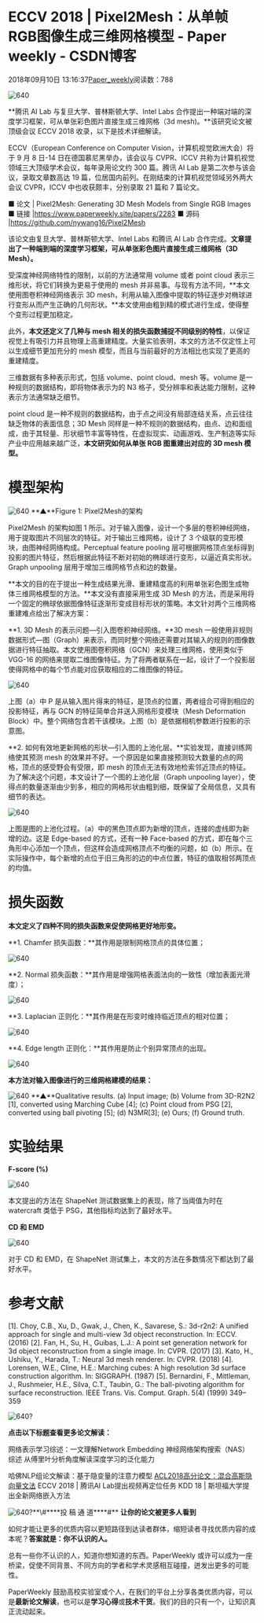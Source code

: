 
# ECCV 2018 | Pixel2Mesh：从单帧RGB图像生成三维网格模型 - Paper weekly - CSDN博客


2018年09月10日 13:16:37[Paper_weekly](https://me.csdn.net/c9Yv2cf9I06K2A9E)阅读数：788


![640](https://ss.csdn.net/p?https://mmbiz.qpic.cn/mmbiz_gif/VBcD02jFhgm9RFr5icmiaj0bibJxUeIGdAFHNM4G6PJEiccw293RuVnOiadQ4zcdibdJa5FFfn0ZMgpbKib4AAKD8dm2w/640)

**腾讯 AI Lab 与复旦大学、普林斯顿大学、Intel Labs 合作提出一种端对端的深度学习框架，可从单张彩色图片直接生成三维网格（3d mesh)。**该研究论文被顶级会议 ECCV 2018 收录，以下是技术详细解读。

ECCV（European Conference on Computer Vision，计算机视觉欧洲大会）将于 9 月 8 日-14 日在德国慕尼黑举办，该会议与 CVPR、ICCV 共称为计算机视觉领域三大顶级学术会议，每年录用论文约 300 篇。腾讯 AI Lab 是第二次参与该会议，录取文章数高达 19 篇，位居国内前列。在刚结束的计算机视觉领域另外两大会议 CVPR，ICCV 中也收获颇丰，分别录取 21 篇和 7 篇论文。

■ 论文 | Pixel2Mesh: Generating 3D Mesh Models from Single RGB Images
■ 链接 |https://www.paperweekly.site/papers/2283
■ 源码 |https://github.com/nywang16/Pixel2Mesh

该论文由复旦大学、普林斯顿大学、Intel Labs 和腾讯 AI Lab 合作完成。**文章提出了一种端到端的深度学习框架，可从单张彩色图片直接生成三维网格（3D Mesh）。**

受深度神经网络特性的限制，以前的方法通常用 volume 或者 point cloud 表示三维形状，将它们转换为更易于使用的 mesh 并非易事。与现有方法不同，**本文使用图卷积神经网络表示 3D mesh，利用从输入图像中提取的特征逐步对椭球进行变形从而产生正确的几何形状。**本文使用由粗到精的模式进行生成，使得整个变形过程更加稳定。

此外，**本文还定义了几种与 mesh 相关的损失函数捕捉不同级别的特性**，以保证视觉上有吸引力并且物理上高重建精度。大量实验表明，本文的方法不仅定性上可以生成细节更加充分的 mesh 模型，而且与当前最好的方法相比也实现了更高的重建精度。

三维数据有多种表示形式，包括 volume、point cloud、mesh 等。volume 是一种规则的数据结构，即将物体表示为的 N3 格子，受分辨率和表达能力限制，这种表示方法通常缺乏细节。

point cloud 是一种不规则的数据结构，由于点之间没有局部连结关系，点云往往缺乏物体的表面信息；3D Mesh 同样是一种不规则的数据结构，由点、边和面组成，由于其轻量、形状细节丰富等特性，在虚拟现实、动画游戏、生产制造等实际产业中应用越来越广泛，**本文研究如何从单张 RGB 图重建出对应的 3D mesh 模型。**

# 模型架构

![640](https://ss.csdn.net/p?https://mmbiz.qpic.cn/mmbiz_png/VBcD02jFhgluwxnqCYh4Y3HGkiaktiac75ZMjwt1VPlV9Kwo3SbicjEtILwvyZGM36ZHSNWf0nhZMnD40oTPsAyibg/640)
**▲**Figure 1: Pixel2Mesh的架构

Pixel2Mesh 的架构如图 1 所示。对于输入图像，设计一个多层的卷积神经网络，用于提取图片不同层次的特征。对于输出三维网格，设计了 3 个级联的变形模块，由图神经网络构成。Perceptual feature pooling 层可根据网格顶点坐标得到投影的图片特征，然后根据此特征不断对初始的椭球进行变形，以逼近真实形状。Graph unpooling 层用于增加三维网格节点和边的数量。

**本文的目的在于提出一种生成结果光滑、重建精度高的利用单张彩色图生成物体三维网格模型的方法。**本文没有直接采用生成 3D Mesh 的方法，而是采用将一个固定的椭球依据图像特征逐渐形变成目标形状的策略。本文针对两个三维网格重建难点给出了解决方案：

**1. 3D Mesh 的表示问题—引入图卷积神经网络。**3D mesh 一般使用非规则数据形式—图（Graph）来表示，而同时整个网络还需要对其输入的规则的图像数据进行特征抽取。本文使用图卷积网络（GCN）来处理三维网格，使用类似于 VGG-16 的网络来提取二维图像特征。为了将两者联系在一起，设计了一个投影层使得网格中的每个节点能对应获取相应的二维图像的特征。

![640](https://ss.csdn.net/p?https://mmbiz.qpic.cn/mmbiz_png/VBcD02jFhgluwxnqCYh4Y3HGkiaktiac75QfaTHzBibhkYCeicaFclo1ttF9icEU49x1tiblV9Sd177Nwkfv6CIicuagg/640)

上图（a）中 P 是从输入图片得来的特征，是顶点的位置，两者组合可得到相应的投影特征，再与 GCN 的特征简单合并送入网格形变模块（Mesh Deformation Block）中。整个网络包含若干该模块。上图（b）是依据相机参数进行投影的示意图。

**2. 如何有效地更新网格的形状—引入图的上池化层。**实验发现，直接训练网络使其预测 mesh 的效果并不好。一个原因是如果直接预测较大数量的点的网格，顶点的感受野会有受限，即 mesh 的顶点无法有效地检索邻近顶点的特征。为了解决这个问题，本文设计了一个图的上池化层（Graph unpooling layer），使得点的数量逐渐由少到多，相应的网格形状由粗到细，既保留了全局信息，又具有细节的表达。

![640](https://ss.csdn.net/p?https://mmbiz.qpic.cn/mmbiz_png/VBcD02jFhgluwxnqCYh4Y3HGkiaktiac75BNJibAgCM5YHWENq7XBUvVYCibTxxetsKwQDrEtPdk8UlZ1Y8f7KpETw/640)

上图是图的上池化过程。（a）中的黑色顶点即为新增的顶点，连接的虚线即为新增的边。这是 Edge-based 的方式，还有一种 Face-based 的方式，即在每个三角形中心添加一个顶点，但这样会造成网格顶点不均衡的问题，如（b）所示。在实际操作中，每个新增的点位于旧三角形的边的中点位置，特征的值取相邻两顶点的均值。

# 损失函数

**本文定义了四种不同的损失函数来促使网格更好地形变。**

**1. Chamfer 损失函数：**其作用是限制网格顶点的具体位置；

![640](https://ss.csdn.net/p?https://mmbiz.qpic.cn/mmbiz_png/VBcD02jFhgluwxnqCYh4Y3HGkiaktiac75NIQ6leqn8NR2uSf42p4AjVf5dD2yomevibqUF3LjCqKdaBCYH4MxhRg/640)

**2. Normal 损失函数：**其作用是增强网格表面法向的一致性（增加表面光滑度）；

![640](https://ss.csdn.net/p?https://mmbiz.qpic.cn/mmbiz_png/VBcD02jFhgluwxnqCYh4Y3HGkiaktiac75kVSbKO7yt7gyGFQqmgrTKrZGM7FxJNaHTrKH2xXOx9jicgWy2AXrMYQ/640)

**3. Laplacian 正则化：**其作用是在形变时维持临近顶点的相对位置；

![640](https://ss.csdn.net/p?https://mmbiz.qpic.cn/mmbiz_png/VBcD02jFhgluwxnqCYh4Y3HGkiaktiac75bAvLTGqK3XkVkvfKuzMPg9hGQKBFrxun1zvB4mMnwuv0siciabKTqp2Q/640)

**4. Edge length 正则化：**其作用是防止个别异常顶点的出现。

![640](https://ss.csdn.net/p?https://mmbiz.qpic.cn/mmbiz_png/VBcD02jFhgluwxnqCYh4Y3HGkiaktiac75DGrKmWIcgKyibqRXDfbFib08Fez42kszibUKeRvobSrARJD4WvAaGE6KQ/640)

**本方法对输入图像进行的三维网格建模的结果：**

![640](https://ss.csdn.net/p?https://mmbiz.qpic.cn/mmbiz_png/VBcD02jFhgluwxnqCYh4Y3HGkiaktiac75GrXTiaJ10p8L0HDFibahOqR2yU7Rhh049CcmoseINYRATvx3MGywoicQA/640)
**▲**Qualitative results. (a) Input image; (b) Volume from 3D-R2N2 [1], converted using Marching Cube [4]; (c) Point cloud from PSG [2], converted using ball pivoting [5]; (d) N3MR[3]; (e) Ours; (f) Ground truth.

# 实验结果

**F-score (%)**

![640](https://ss.csdn.net/p?https://mmbiz.qpic.cn/mmbiz_png/VBcD02jFhgluwxnqCYh4Y3HGkiaktiac75qm0AcjMJaxj3vb4tVx51uIibjsicYHbFicD9eGFH0WU8A9GtWgt4qmuVA/640)

本文提出的方法在 ShapeNet 测试数据集上的表现，除了当阈值为时在 watercraft 类低于 PSG，其他指标均达到了最好水平。

**CD 和 EMD**

![640](https://ss.csdn.net/p?https://mmbiz.qpic.cn/mmbiz_png/VBcD02jFhgluwxnqCYh4Y3HGkiaktiac75ic3TILFVvwq8ia8IVad8ibp5VXakSXMee6ZEXc2aD0ic5AnbVS3sj1VYfw/640)

对于 CD 和 EMD，在 ShapeNet 测试集上，本文的方法在多数情况下都达到了最好水平。

# 参考文献
[1]. Choy, C.B., Xu, D., Gwak, J., Chen, K., Savarese, S.: 3d-r2n2: A unified approach for single and multi-view 3d object reconstruction. In: ECCV. (2016)
[2]. Fan, H., Su, H., Guibas, L.J.: A point set generation network for 3d object reconstruction from a single image. In: CVPR. (2017)
[3]. Kato, H., Ushiku, Y., Harada, T.: Neural 3d mesh renderer. In: CVPR. (2018)
[4]. Lorensen, W.E., Cline, H.E.: Marching cubes: A high resolution 3d surface construction algorithm. In: SIGGRAPH. (1987)
[5]. Bernardini, F., Mittleman, J., Rushmeier, H.E., Silva, C.T., Taubin, G.: The ball-pivoting algorithm for surface reconstruction. IEEE Trans. Vis. Comput. Graph. 5(4) (1999) 349–359

![640?](https://ss.csdn.net/p?https://mmbiz.qpic.cn/mmbiz_png/VBcD02jFhgmPEF4lW0pL5weJia5y4xhJbog2pIZZ3ZCgVUDynvus6rCzNKGAAAI6R8jaXTpYPISCMicpFegVdG0g/640?)


**点击以下标题查看更多论文解读：**

网络表示学习综述：一文理解Network Embedding
神经网络架构搜索（NAS）综述
从傅里叶分析角度解读深度学习的泛化能力

哈佛NLP组论文解读：基于隐变量的注意力模型
[ACL2018高分论文：混合高斯隐向量文法](http://mp.weixin.qq.com/s?__biz=MzIwMTc4ODE0Mw==&mid=2247490152&idx=1&sn=ee9c70c701d5ba74423318865ecdb44f&chksm=96e9c5e8a19e4cfeddb4d92d86415c54f511427f8851c5f22b596c68128b85512bf7a62cf729&scene=21#wechat_redirect)
ECCV 2018 | 腾讯AI Lab提出视频再定位任务
KDD 18 | 斯坦福大学提出全新网络嵌入方法



![640?](https://ss.csdn.net/p?https://mmbiz.qpic.cn/mmbiz_gif/xuKyIMVqtF2cO2WSmiccOqL8YlIwp5Xv2cqdDp6ANbUt8yibCc1cgQQrPHLKhf73icQGHves57M2XMZLJxIhF0e7g/640?)**\#****投 稿 通 道****\#**
**让你的论文被更多人看到**

如何才能让更多的优质内容以更短路径到达读者群体，缩短读者寻找优质内容的成本呢？**答案就是：你不认识的人。**

总有一些你不认识的人，知道你想知道的东西。PaperWeekly 或许可以成为一座桥梁，促使不同背景、不同方向的学者和学术灵感相互碰撞，迸发出更多的可能性。

PaperWeekly 鼓励高校实验室或个人，在我们的平台上分享各类优质内容，可以是**最新论文解读**，也可以是**学习心得**或**技术干货**。我们的目的只有一个，让知识真正流动起来。


